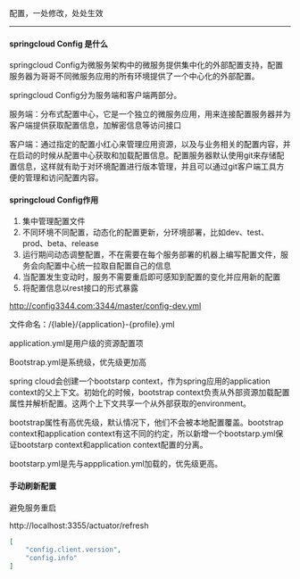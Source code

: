 配置，一处修改，处处生效

---

#### springcloud Config 是什么

springcloud Config为微服务架构中的微服务提供集中化的外部配置支持，配置服务器为哥哥不同微服务应用的所有环境提供了一个中心化的外部配置。

springcloud Config分为服务端和客户端两部分。

服务端：分布式配置中心，它是一个独立的微服务应用，用来连接配置服务器并为客户端提供获取配置信息，加解密信息等访问接口

客户端：通过指定的配置小红心来管理应用资源，以及与业务相关的配置内容，并在启动的时候从配置中心获取和加载配置信息。配置服务器默认使用git来存储配置信息，这样就有助于对环境配置进行版本管理，并且可以通过git客户端工具方便的管理和访问配置内容。

#### springcloud Config作用

1. 集中管理配置文件
2. 不同环境不同配置，动态化的配置更新，分环境部署，比如dev、test、prod、beta、release
3. 运行期间动态调整配置，不在需要在每个服务部署的机器上编写配置文件，服务会向配置中心统一拉取自配置自己的信息
4. 当配置发生变动时，服务不需要重启即可感知到配置的变化并应用新的配置
5. 将配置信息以rest接口的形式暴露



http://config3344.com:3344/master/config-dev.yml

文件命名：/{lable}/{application}-{profile}.yml



application.yml是用户级的资源配置项

Bootstrap.yml是系统级，优先级更加高



spring cloud会创建一个bootstarp context，作为spring应用的application context的父上下文。初始化的时候，bootstrap context负责从外部资源加载配置属性并解析配置。这两个上下文共享一个从外部获取的environment。



bootstrap属性有高优先级，默认情况下，他们不会被本地配置覆盖。bootstrap context和application context有这不同的约定，所以新增一个bootstarp.yml保证bootstarp context和application context配置的分离。



bootstarp.yml是先与appplication.yml加载的，优先级更高。

#### 手动刷新配置

避免服务重启

http://localhost:3355/actuator/refresh

```json
[
    "config.client.version",
    "config.info"
]
```

